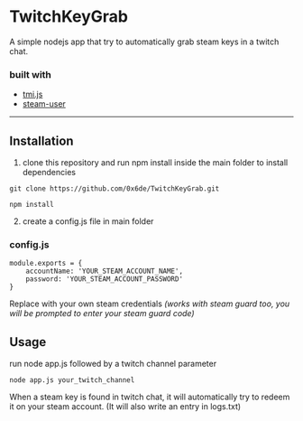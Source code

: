 # TwitchKeyGrab
A simple nodejs app that try to automatically grab steam keys in a twitch chat. 

### built with
* [tmi.js](https://github.com/tmijs/tmi.js)
* [steam-user](https://github.com/DoctorMcKay/node-steam-user)
___________________________________________________

## Installation

1. clone this repository and run npm install inside the main folder to install dependencies

```
git clone https://github.com/0x6de/TwitchKeyGrab.git

npm install
```

2. create a config.js file in main folder

### config.js
```
module.exports = {
    accountName: 'YOUR_STEAM_ACCOUNT_NAME',
    password: 'YOUR_STEAM_ACCOUNT_PASSWORD'
}
```
Replace with your own steam credentials
_(works with steam guard too, you will be prompted to enter your steam guard code)_


## Usage 

run node app.js followed by a twitch channel parameter

```
node app.js your_twitch_channel
```

When a steam key is found in twitch chat, it will automatically try to redeem it on your steam account. (It will also write an entry in logs.txt)